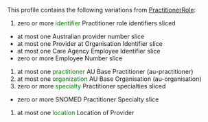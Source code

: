 This profile contains the following variations from [PractitionerRole](http://hl7.org/fhir/STU3/PractitionerRole):

1. zero or more <span style='color:green'>identifier</span> Practitioner role identifiers sliced
  * at most one Australian provider number slice
  * at most one Provider at Organisation Identifier slice
  * at most one Care Agency Employee Identifier slice
  * zero or more Employee Number slice
1. at most one <span style='color:green'>practitioner</span> AU Base Practitioner (au-practitioner)
1. at most one <span style='color:green'>organization</span> AU Base Organisation (au-organisation)
1. zero or more <span style='color:green'>specialty</span> Practitioner specialties sliced
  * zero or more SNOMED Practitioner Specialty slice
1. at most one <span style='color:green'>location</span> Location of Provider
